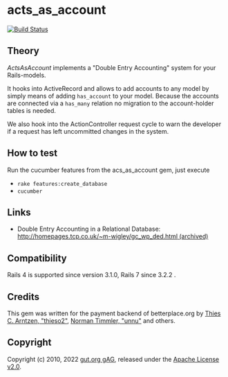 # acts_as_account

[![Build Status](https://github.com/betterplace/acts_as_account/workflows/tests/badge.svg)](https://github.com/jaynetics/js_regex/actions)

## Theory

*ActsAsAccount* implements a "Double Entry Accounting" system for your
Rails-models.

It hooks into ActiveRecord and allows to add accounts to any model by
simply means of adding `has_account` to your model. Because the accounts
are connected via a `has_many` relation no migration to the account-holder
tables is needed.

We also hook into the ActionController request cycle to warn the developer
if a request has left uncommitted changes in the system.

## How to test

Run the cucumber features from the acs_as_account gem, just execute
* `rake features:create_database`
* `cucumber`

## Links

* Double Entry Accounting in a Relational Database: [http://homepages.tcp.co.uk/~m-wigley/gc_wp_ded.html (archived)](https://web.archive.org/web/20080310200243/http://homepages.tcp.co.uk/~m-wigley/gc_wp_ded.html)

## Compatibility

Rails 4 is supported since version 3.1.0, Rails 7 since 3.2.2 .

## Credits

This gem was written for the payment backend of betterplace.org by [Thies C. Arntzen, "thieso2"](https://github.com/thieso2), [Norman Timmler, "unnu"](https://github.com/unnu) and others.

## Copyright

Copyright (c) 2010, 2022 [gut.org gAG](https://gut.org), released under the [Apache License v2.0](LICENSE).
